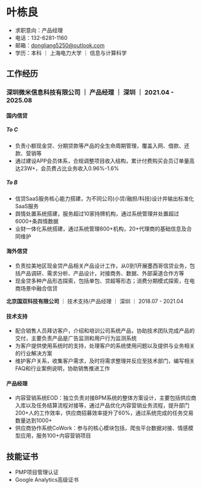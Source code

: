 # 叶栋良
- 求职意向：产品经理
- 电话：132-6281-1160  
- 邮箱：dongliang5250@outlook.com  
- 学历：本科 ｜ 上海电力大学 ｜ 信息与计算科学

## 工作经历

### **深圳微米信息科技有限公司** ｜ 产品经理 ｜ 深圳  ｜ 2021.04 - 2025.08  
#### 国内信贷
##### To C
- 负责小额现金贷、分期贷款等产品的全生命周期管理，覆盖入网、借款、还款、营销等
- 通过建设APP会员体系，合规调整项目收入结构，累计付费购买会员订单量高达23W+，会员费占比业务收入0.96%-1.6%
##### To B
- 信贷SaaS服务核心能力搭建，为不同公司(小贷/融担/科技)设计并输出标准化SaaS服务
- 舆情处置系统搭建，服务超过10家持牌机构，通过系统管理并处置超过6000+条舆情数据
- 业财一体化系统搭建，通过系统管理800+机构，20+代理商的基础信息及合同维护
#### 海外信贷
- 负责拉美地区现金贷产品相关产品设计工作，从0到1开展墨西哥信贷业务，包括产品调研、需求分析、产品设计，对接商务、数据、外部渠道合作方等
- 现金贷多种产品形态探索，包括单包、贷超等形态；消费分期模式探索，在电商场景中融合信贷

**北京国双科技有限公司** ｜ 技术支持/产品经理 ｜ 深圳  ｜ 2018.07 - 2021.04  
#### 技术支持
- 配合销售人员拜访客户，介绍和培训公司系统产品，协助技术团队完成产品的交付，主要负责产品是广告监测和用户行为监测系统
- 为客户提供使用系统时的支持，处理客户的系统使用问题以及提供与业务相关的行业解决方案
- 维护客户关系，收集客户需求，及时将需求整理并反应至技术部门，编写相关FAQ和行业案例说明，协助销售推进工作
#### 产品经理
- 内容营销系统EOD：独立负责对接BPM系统的整体方案设计，主要包括供应商入库以及任务结算流程对接等，通过产品优化内容营销业务流程，提升部门200+人的工作效率，供应商招募效率提升了60%，通过系统完成的任务交易数量达到1000+
- 供应商协作系统CoWork：参与的核心模块包括，爬虫平台数据对接、情感模型应用，服务100+内容营销项目

## 技能证书
- PMP项目管理认证  
- Google Analytics高级证书  
